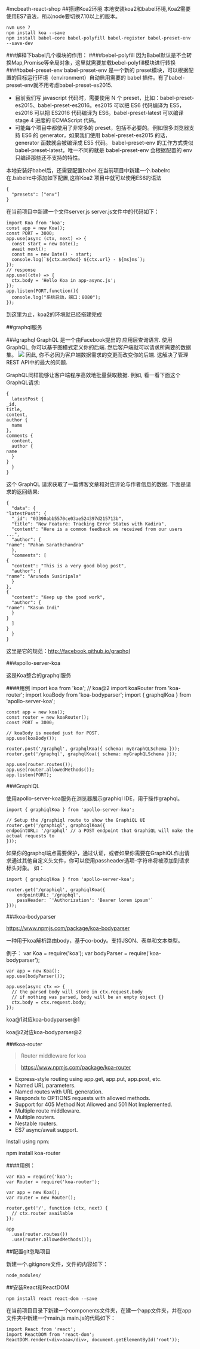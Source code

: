 #mcbeath-react-shop
##搭建Koa2环境
本地安装koa2和babel环境,Koa2需要使用ES7语法，所以node要切换7.10以上的版本。

    nvm use 7
    npm install koa --save
    npm install babel-core babel-polyfill babel-register babel-preset-env --save-dev
###解释下babel几个模块的作用：
####bebel-polyfill
因为Babel默认是不会转换Map,Promise等全局对象，这里就需要加载bebel-polyfill模块进行转换
####babel-preset-env
babel-preset-env 是一个新的 preset模块，可以根据配置的目标运行环境（environment）自动启用需要的 babel 插件。有了babel-preset-env就不用考虑babel-preset-es2015.
    
- 目前我们写 javascript 代码时，需要使用 N 个 preset，比如：babel-preset-es2015、babel-preset-es2016。es2015 可以把 ES6 代码编译为 ES5，es2016 可以把 ES2016 代码编译为 ES6。babel-preset-latest 可以编译 stage 4 进度的 ECMAScript 代码。
- 可能每个项目中都使用了非常多的 preset，包括不必要的。例如很多浏览器支持 ES6 的 generator，如果我们使用 babel-preset-es2015 的话，generator 函数就会被编译成 ES5 代码。
 babel-preset-env 的工作方式类似 babel-preset-latest，唯一不同的就是 babel-preset-env 会根据配置的 env 只编译那些还不支持的特性。

本地安装好babel后，还需要配置babel.在当前项目中新建一个.babelrc
在.babelrc中添加如下配置,这样Koa2 项目中就可以使用ES6的语法

    {
      "presets": ["env"]
    }

在当前项目中新建一个文件server.js
server.js文件中的代码如下：
    
    import Koa from 'koa';
    const app = new Koa();
	const PORT = 3000;
    app.use(async (ctx, next) => {
      const start = new Date();
      await next();
      const ms = new Date() - start;
      console.log(`${ctx.method} ${ctx.url} - ${ms}ms`);
    });
    // response
    app.use((ctx) => {
      ctx.body = 'Hello Koa in app-async.js';
    });
    app.listen(PORT,function(){
	  console.log("系统启动，端口：8080");
	});
    
到这里为止，koa2的环境就已经搭建完成

##graphql服务

###graphql
GraphQL 是一个由Facebook提出的 应用层查询语言. 使用 GraphQL, 你可以基于图模式定义你的后端. 然后客户端就可以请求所需要的数据集。
![](http://upload-images.jianshu.io/upload_images/551828-8d055caea7562605.png?imageMogr2/auto-orient/strip%7CimageView2/2/w/1240)
因此, 你不必因为客户端数据需求的变更而改变你的后端. 这解决了管理REST API中的最大的问题.

GraphQL同样能够让客户端程序高效地批量获取数据. 例如, 看一看下面这个GraphQL请求:

    {
      latestPost {
    _id,
    title,
    content,
    author {
      name
    },
    comments {
      content,
      author {
    name
      }
    }
      }
    }

这个 GraphQL 请求获取了一篇博客文章和对应评论与作者信息的数据. 下面是请求的返回结果:
    
    {
      "data": {
    "latestPost": {
      "_id": "03390abb5570ce03ae524397d215713b",
      "title": "New Feature: Tracking Error Status with Kadira",
      "content": "Here is a common feedback we received from our users ...",
      "author": {
    "name": "Pahan Sarathchandra"
      },
      "comments": [
    {
      "content": "This is a very good blog post",
      "author": {
    "name": "Arunoda Susiripala"
      }
    },
    {
      "content": "Keep up the good work",
      "author": {
    "name": "Kasun Indi"
      }
    }
      ]
    }
      }
    }
    
这里是它的规范：http://facebook.github.io/graphql

###apollo-server-koa

这是Koa整合的graphql服务

####用例
    import koa from 'koa'; // koa@2
    import koaRouter from 'koa-router';
    import koaBody from 'koa-bodyparser';
    import { graphqlKoa } from 'apollo-server-koa';
     
    const app = new koa();
    const router = new koaRouter();
    const PORT = 3000;
     
    // koaBody is needed just for POST.
    app.use(koaBody());
     
    router.post('/graphql', graphqlKoa({ schema: myGraphQLSchema }));
    router.get('/graphql', graphqlKoa({ schema: myGraphQLSchema }));
     
    app.use(router.routes());
    app.use(router.allowedMethods());
    app.listen(PORT);

###GraphiQL

使用apollo-server-koa服务在浏览器展示graphiql IDE，用于操作graphql。

    import { graphiqlKoa } from 'apollo-server-koa';
     
    // Setup the /graphiql route to show the GraphiQL UI
    router.get('/graphiql', graphiqlKoa({
    endpointURL: '/graphql' // a POST endpoint that GraphiQL will make the actual requests to
    }));

如果你的graphql端点需要保护，通过认证，或者如果你需要在GraphiQL作出请求通过其他自定义头文件，你可以使用passheader选项–字符串将被添加到请求标头对象。
如：

    import { graphiqlKoa } from 'apollo-server-koa';
     
    router.get('/graphiql', graphiqlKoa({
    	endpointURL: '/graphql',
    	passHeader: `'Authorization': 'Bearer lorem ipsum'`
    }));

###koa-bodyparser 

https://www.npmjs.com/package/koa-bodyparser

一种用于koa解析路由body，基于co-body。支持JSON、表单和文本类型。

例子：
    var Koa = require('koa');
    var bodyParser = require('koa-bodyparser');
     
    var app = new Koa();
    app.use(bodyParser());
     
    app.use(async ctx => {
      // the parsed body will store in ctx.request.body 
      // if nothing was parsed, body will be an empty object {} 
      ctx.body = ctx.request.body;
    });

koa@1对应koa-bodyparser@1

koa@2对应koa-bodyparser@2

###koa-router

> Router middleware for koa

> https://www.npmjs.com/package/koa-router

- Express-style routing using app.get, app.put, app.post, etc.
- Named URL parameters.
- Named routes with URL generation.
- Responds to OPTIONS requests with allowed methods.
- Support for 405 Method Not Allowed and 501 Not Implemented.
- Multiple route middleware.
- Multiple routers.
- Nestable routers.
- ES7 async/await support.

Install using npm:

npm install koa-router

####用例：

    var Koa = require('koa');
    var Router = require('koa-router');
     
    var app = new Koa();
    var router = new Router();
     
    router.get('/', function (ctx, next) {
      // ctx.router available 
    });
     
    app
      .use(router.routes())
      .use(router.allowedMethods());

##配置git忽略项目

新建一个.gitignore文件，文件的内容如下：

    node_modules/
##安装React和ReactDOM

    npm install react react-dom --save

在当前项目目录下新建一个components文件夹，在建一个app文件夹，并在app文件夹中新建一个main.js
main.js的代码如下：
    
    import React from 'react';
    import ReactDOM from 'react-dom';
    ReactDOM.render(<div>aaa</div>, document.getElementById('root'));


